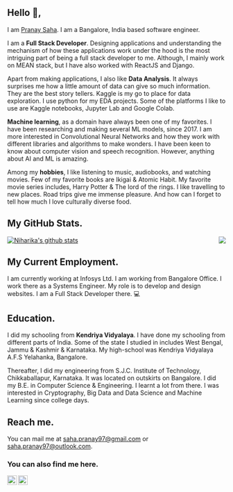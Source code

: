 ## Hello 👋,

I am [Pranay Saha](https://pranaysaha97.github.io/). I am a Bangalore, India based software engineer. 

I am a <strong>Full Stack Developer</strong>. Designing applications and understanding the mechanism of how these applications work under the hood is the most intriguing part of being a full stack developer to me. Although, I mainly work on MEAN stack, but I have also worked with ReactJS and Django.

Apart from making applications, I also like <strong>Data Analysis</strong>. It always surprises me how a little amount of data can give so much information. They are the best story tellers. Kaggle is my go to place for data exploration. I use python for my EDA projects. Some of the platforms I like to use are Kaggle notebooks, Jupyter Lab and Google Colab.

<strong>Machine learning</strong>, as a domain have always been one of my favorites. I have been researching and making several ML models, since 2017. I am more interested in Convolutional Neural Networks and how they work with different libraries and algorithms to make wonders. I have been keen to know about computer vision and speech recognition. However, anything about AI and ML is amazing.

Among my <strong>hobbies</strong>, I like listening to music, audiobooks, and watching movies. Few of my favorite books are Ikigai & Atomic Habit. My favorite movie series includes, Harry Potter & The lord of the rings. I like travelling to new places. Road trips give me immense pleasure. And how can I forget to tell how much I love culturally diverse food.


## My GitHub Stats.
<a href="https://github.com/PranaySaha97?tab=repositories">
 <img align="center" src="https://github-readme-stats.vercel.app/api?username=PranaySaha97&&show_icons=true&title_color=ffffff&icon_color=87ceeb&text_color=daf7dc&bg_color=002366&show_icons=true&theme=dracula&line_height=27" alt="Niharika's github stats"/>
</a>

<a href="https://github.com/PranaySaha97?tab=repositories">
  <img align="right" src="https://github-readme-stats.vercel.app/api/top-langs/?username=PranaySaha97&theme=dark&hide_langs_below=1&bg_color=002366&icon_color=87ceeb&text_color=daf7dc&title_color=ffffff" />
</a>

## My Current Employment.

I am currently working at Infosys Ltd. I am working from Bangalore Office. I work there as a Systems Engineer. My role is to develop and design websites. I am a Full Stack Developer there. 💻

## Education.

I did my schooling from <strong>Kendriya Vidyalaya</strong>. I have done my schooling from different parts of India. Some of the state I studied in includes West Bengal, Jammu & Kashmir & Karnataka. 
My high-school was Kendriya Vidyalaya A.F.S Yelahanka, Bangalore.

Thereafter, I did my engineering from S.J.C. Institute of Technology, Chikkaballapur, Karnataka. It was located on outskirts on Bangalore. I did my B.E. in Computer Science & Engineering. I learnt a lot from there. I was interested in Cryptography, Big Data and Data Science and Machine Learning since college days.

## Reach me.

You can mail me at saha.pranay97@gmail.com or saha.pranay97@outlook.com.
### You can also find me here.
<a href="https://www.linkedin.com/in/pranay-saha-42820011a/">
  <img align="left" alt="Pranay's Linkdein" width="22px" src="https://cdn.jsdelivr.net/npm/simple-icons@v3/icons/linkedin.svg" />
</a>
&nbsp;
<a href="https://github.com/PranaySaha97">
  <img align="left" alt="Pranay's Github" width="22px" src="https://cdn.jsdelivr.net/npm/simple-icons@v3/icons/github.svg" />
</a>

